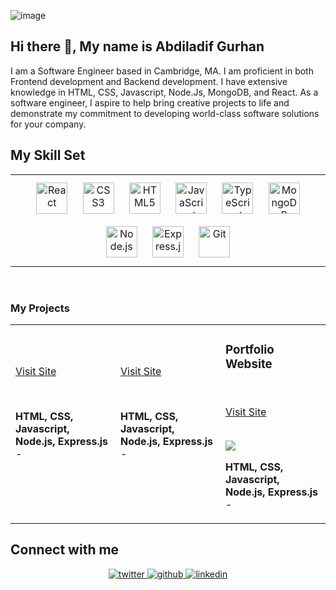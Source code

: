![image](https://github.com/user-attachments/assets/00c8fa0e-e539-4675-94e1-a2b77581d789)
## Hi there 👋, My name is Abdiladif Gurhan
I am a Software Engineer based in Cambridge, MA. I am proficient in both Frontend development and Backend development. I have extensive knowledge in HTML, CSS, Javascript, Node.Js, MongoDB, and React. As a software engineer, I aspire to help bring creative projects to life and demonstrate my commitment to developing world-class software solutions for your company.


## My Skill Set  
<table><tr><td valign="top" width="33%">
 
 
<div align="center">  
<img style="margin: 10px" src="https://profilinator.rishav.dev/skills-assets/react-original-wordmark.svg" alt="React" height="50" />   
<img style="margin: 10px" src="https://profilinator.rishav.dev/skills-assets/css3-original-wordmark.svg" alt="CSS3" height="50" />  
<img style="margin: 10px" src="https://profilinator.rishav.dev/skills-assets/html5-original-wordmark.svg" alt="HTML5" height="50" />  
<img style="margin: 10px" src="https://profilinator.rishav.dev/skills-assets/javascript-original.svg" alt="JavaScript" height="50" />   
<img style="margin: 10px" src="https://profilinator.rishav.dev/skills-assets/typescript-original.svg" alt="TypeScript" height="50" />  
<img style="margin: 10px" src="https://profilinator.rishav.dev/skills-assets/mongodb-original-wordmark.svg" alt="MongoDB" height="50" />  
<img style="margin: 10px" src="https://profilinator.rishav.dev/skills-assets/nodejs-original-wordmark.svg" alt="Node.js" height="50" />  
<img style="margin: 10px" src="https://profilinator.rishav.dev/skills-assets/express-original-wordmark.svg" alt="Express.js" height="50" />  
<img style="margin: 10px" src="https://profilinator.rishav.dev/skills-assets/git-scm-icon.svg" alt="Git" height="50" />
</div>
</td></tr></table> 

<br/>

### My Projects 
<article>
      <div>
  <div>
<table>
  <tbody><tr>
    <td width="33%" valign="top">
      <h3><a></a></h3> 
        <br>
        <p><a href="#" rel="nofollow">Visit Site</a></p>
        <br>
        <a href="#" rel="nofollow">
            <img src="" style="max-width:100%;">
        </a>
        <p><strong>HTML, CSS, Javascript, Node.js, Express.js </strong> - </p>
    </td>
    <td width="33%" valign="top">
      <h3><a></a></h3> 
        <br>
        <p><a href="#" rel="nofollow">Visit Site</a></p>
        <br>
        <a href="#" rel="nofollow">
            <img src="" style="max-width:100%;">
        </a>
        <p><strong>HTML, CSS, Javascript, Node.js, Express.js </strong> - </p>
    </td>
   <td width="33%" valign="top">
      <h3><a></a>Portfolio Website </h3> 
        <br>
        <p><a href="#" rel="nofollow">Visit Site</a></p>
        <br>
        <a href="#" rel="nofollow">
         <img src = "https://i.giphy.com/media/v1.Y2lkPTc5MGI3NjExcnF1cXdrMzhhOHdycmhrMGM4YXV2Y2Fybjg5OTFzYXlwN3l5ZXF3ciZlcD12MV9pbnRlcm5hbF9naWZfYnlfaWQmY3Q9Zw/VMEf7MoyFLJkV8UFZn/giphy.gif">
         </a>
        <p><strong>HTML, CSS, Javascript, Node.js, Express.js </strong> - </p>
    </td>
  </tr>
</tbody></table>
</article>
      </div>
  </div>
 
## Connect with me  

<div align="center">
<a href="https://x.com/AbdiladifG13831" target="_blank">
<img src=https://img.shields.io/badge/twitter-%2300acee.svg?&style=for-the-badge&logo=twitter&logoColor=white alt=twitter />
</a>
<a href="https://github.com/AbdiladifG target="_blank">
<img src=https://img.shields.io/badge/github-%2324292e.svg?&style=for-the-badge&logo=github&logoColor=white alt=github />
</a>
<a href="https://www.linkedin.com/in/abdiladif-gurhan/" target="_blank">
<img src=https://img.shields.io/badge/linkedin-%231E77B5.svg?&style=for-the-badge&logo=linkedin&logoColor=white alt=linkedin  />
</a>  
</div>  
<br/>

<!--
**AbdiladifG/AbdiladifG** is a ✨ _special_ ✨ repository because its `README.md` (this file) appears on your GitHub profile.

Here are some ideas to get you started:

- 🔭 I’m currently working on ...
- 🌱 I’m currently learning ...
- 👯 I’m looking to collaborate on ...
- 🤔 I’m looking for help with ...
- 💬 Ask me about ...
- 📫 How to reach me: ...
- 😄 Pronouns: ...
- ⚡ Fun fact: ...
-->
